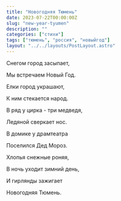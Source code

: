 ```yaml
---
title: "Новогодняя Тюмень"
date: 2023-07-22T00:00:00Z
slug: "new-year-tyumen"
description: ""
categories: ["стихи"]
tags: ["тюмень", "россия", "новыйгод"]
layout: "../../layouts/PostLayout.astro"
---
```


Снегом город засыпает,

Мы встречаем Новый Год.

Елки город украшают,

К ним стекается народ.

В ряд у цирка - три медведя,

Ледяной сверкает нос.

В домике у драмтеатра

Поселился Дед Мороз.

Хлопья снежные роняя,

В ночь уходит зимний день,

И гирлянды зажигает

Новогодняя Тюмень.